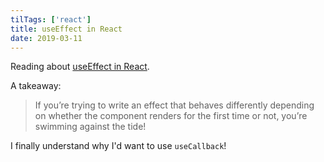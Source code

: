 ```yaml
---
tilTags: ['react']
title: useEffect in React
date: 2019-03-11
---
```


Reading about [useEffect in React](https://overreacted.io/a-complete-guide-to-useeffect/). 

A takeaway:
>  If you’re trying to write an effect that behaves differently depending on whether the component renders for the first time or not, you’re swimming against the tide!

I finally understand why I'd want to use `useCallback`!